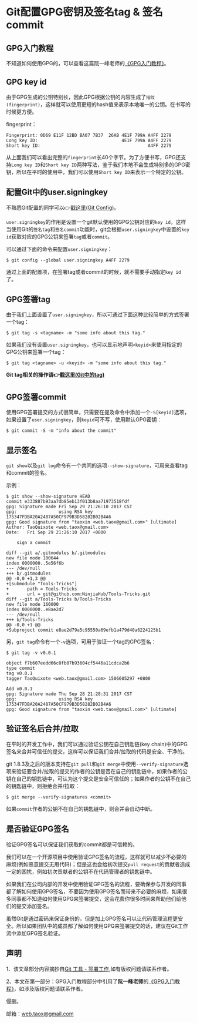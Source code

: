 # Git配置GPG密钥及签名tag & 签名commit

## GPG入门教程

不知道如何使用GPG的，可以查看这篇阮一峰老师的[《GPG入门教程》](http://www.ruanyifeng.com/blog/2013/07/gpg.html)。

## GPG key id

由于GPG生成的公钥特别长，因此GPG根据公钥的内容生成了`指纹(fingerprint)`，这样就可以使用更短的hash值来表示本地唯一的公钥。在书写的时候更方便。

fingerprint：

```shell
Fingerprint: 0D69 E11F 12BD BA07 7B37  26AB 4E1F 799A A4FF 2279
Long key ID:                                4E1F 799A A4FF 2279
Short key ID:                                         A4FF 2279
```

从上面我们可以看出完整的`fingerprint`长40个字节。为了方便书写，GPG还支持`Long key ID`和`Short key ID`两种写法，鉴于我们本地不会生成特别多的GPG密钥，所以在平时的使用中，我们可以使用`Short key ID`来表示一个特定的公钥。

## 配置Git中的user.signingkey

不熟悉Git配置的同学可以👉[戳这里(Git Config)](https://github.com/NinjiaHub/Tools-Tricks/blob/master/documents/Git/Git_Config.md)。

`user.signingkey`的作用是设置一个git默认使用的GPG公钥对应的`key id`，这样当使用Git的`签名tag`和`签名commit`功能时，git会根据`user.signingkey`中设置的`key id`获取对应的GPG公钥来签署`tag`或者`commit`。

可以通过下面的命令来配置`user.signingkey`：

```shell
$ git config --global user.signingkey A4FF 2279
```

通过上面的配置项，在签署tag或者commit的时候，就不需要手动指定`key id`了。

## GPG签署tag

由于我们上面设置了`user.signingkey`，所以可通过下面这种比较简单的方式签署一个tag：

```shell
$ git tag -s <tagname> -m "some info about this tag."
```

如果我们没有设置`user.signingkey`，也可以显示地声明`<keyid>`来使用指定的GPG公钥来签署一个tag：

```shell
$ git tag <tagname> -u <keyid> -m "some info about this tag."
```

**Git tag相关的操作请👉[戳这里(Git中的tag)](https://github.com/NinjiaHub/Tools-Tricks/blob/master/documents/Git/Git%E4%B8%AD%E7%9A%84tag.md)**

## GPG签署commit

使用GPG签署提交的方式很简单，只需要在提及命令中添加一个`-S[keyid]`选项，如果设置了`user.signingkey`，则`keyid`可不写，使用默认GPG密钥：

```shell
$ git commit -S -m "info about the commit"
```

## 显示签名

`git show`以及`git log`命令有一个共同的选项`--show-signature`，可用来查看tag和commit的签名。

示例：

```shell
$ git show --show-signature HEAD
commit e333887b93aa7db85eb13f013b8aa71973518fdf
gpg: Signature made Fri Sep 29 21:26:10 2017 CST
gpg:                using RSA key 175347FDBA20A2487A50CF979B3D58282B02B4A6
gpg: Good signature from "taoxin <web.taox@gmail.com>" [ultimate]
Author: TaoQuixote <web.taox@gmail.com>
Date:   Fri Sep 29 21:26:10 2017 +0800

    sign a commit

diff --git a/.gitmodules b/.gitmodules
new file mode 100644
index 0000000..5e56f6b
--- /dev/null
+++ b/.gitmodules
@@ -0,0 +1,3 @@
+[submodule "Tools-Tricks"]
+       path = Tools-Tricks
+       url = git@github.com:NinjiaHub/Tools-Tricks.git
diff --git a/Tools-Tricks b/Tools-Tricks
new file mode 160000
index 0000000..e8ae2d7
--- /dev/null
+++ b/Tools-Tricks
@@ -0,0 +1 @@
+Subproject commit e8ae2d79a5c95550a69efb1a479d40a6224125b1
```

另，`git tag`命令有一个`-v`选项，可用于验证一个tag的GPG签名：

```shell
$ git tag -v v0.0.1

object f7b607eedd66c0fb07b93604cf5446a11cdca2b6
type commit
tag v0.0.1
tagger TaoQuixote <web.taox@gmail.com> 1506605297 +0800

Add v0.0.1
gpg: Signature made Thu Sep 28 21:28:31 2017 CST
gpg:                using RSA key 175347FDBA20A2487A50CF979B3D58282B02B4A6
gpg: Good signature from "taoxin <web.taox@gmail.com>" [ultimate]
```

## 验证签名后合并/拉取

在平时的开发工作中，我们可以通过验证公钥在自己钥匙链(key chain)中的GPG签名来合并可信任的提交，这样可以保证我们合并/拉取的代码是安全、干净的。

git 1.8.3及之后的版本支持在`git pull`和`git merge`中使用`--verify-signature`选项来验证要合并/拉取的提交的作者的公钥是否在自己的钥匙链中，如果作者的公钥在自己的钥匙链中，可认为这个提交是安全可信任的；如果作者的公钥不在自己的钥匙链中，则拒绝合并/拉取：

```shell
$ git merge --verify-signatures <commit>
```

如果`commit`作者的公钥不在自己的钥匙链中，则合并会自动中断。

## 是否验证GPG签名

验证GPG签名可以保证我们获取的commit都是可信赖的。

我们可以在一个开源项目中使用验证GPG签名的流程，这样就可以减少不必要的麻烦(例如恶意提交无用代码)；但是这也会给初次提交`pull request`的贡献者造成一定的困扰，例如初次贡献者的公钥不在代码管理者的钥匙链中。

如果我们在公司内部的开发中使用验证GPG签名的流程，要确保参与开发的同事都了解如何使用GPG签名，不要因为使用GPG签名而带来不必要的麻烦，如果很多同事都不知道如何使用GPG来签署提交，这会花费你很多时间来帮助他们给他们的提交添加签名。

虽然Git是通过密码来保证身份的，但是加上GPG签名可以让代码管理流程更安全。所以如果团队中的成员都了解如何使用GPG来签署提交的话，建议在Git工作流中添加GPG签名验证。

## 声明
1、该文章部分内容摘抄自[Git 工具 - 签署工作](https://git-scm.com/book/zh/v2/Git-%E5%B7%A5%E5%85%B7-%E7%AD%BE%E7%BD%B2%E5%B7%A5%E4%BD%9C),如有版权问题请联系作者。

2、本文在第一部分：GPG入门教程部分中引用了**阮一峰老师**的[《GPG入门教程》](http://www.ruanyifeng.com/blog/2013/07/gpg.html)，如涉及版权问题请联系作者。

侵删。

邮箱：web.taox@gmail.com
